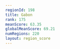 ```yaml
---
regionId: 198
title: Gabon
rank: 175
meanScore: 63.35
globalMeanScore: 69.21
numRegions: 220
layout: region_score
---
```

